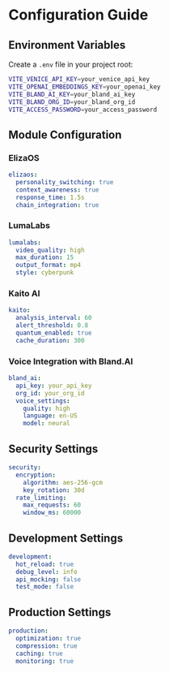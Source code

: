# Configuration Guide

## Environment Variables

Create a `.env` file in your project root:

```bash
VITE_VENICE_API_KEY=your_venice_api_key
VITE_OPENAI_EMBEDDINGS_KEY=your_openai_key
VITE_BLAND_AI_KEY=your_bland_ai_key
VITE_BLAND_ORG_ID=your_bland_org_id
VITE_ACCESS_PASSWORD=your_access_password
```

## Module Configuration

### ElizaOS

```yaml
elizaos:
  personality_switching: true
  context_awareness: true
  response_time: 1.5s
  chain_integration: true
```

### LumaLabs

```yaml
lumalabs:
  video_quality: high
  max_duration: 15
  output_format: mp4
  style: cyberpunk
```

### Kaito AI

```yaml
kaito:
  analysis_interval: 60
  alert_threshold: 0.8
  quantum_enabled: true
  cache_duration: 300
```

### Voice Integration with Bland.AI

```yaml
bland_ai:
  api_key: your_api_key
  org_id: your_org_id
  voice_settings:
    quality: high
    language: en-US
    model: neural
```

## Security Settings

```yaml
security:
  encryption:
    algorithm: aes-256-gcm
    key_rotation: 30d
  rate_limiting:
    max_requests: 60
    window_ms: 60000
```

## Development Settings

```yaml
development:
  hot_reload: true
  debug_level: info
  api_mocking: false
  test_mode: false
```

## Production Settings

```yaml
production:
  optimization: true
  compression: true
  caching: true
  monitoring: true
```